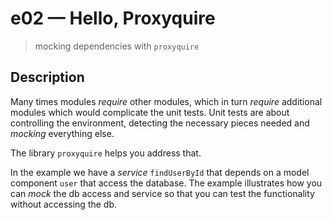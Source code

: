 # e02 &mdash; Hello, Proxyquire
> mocking dependencies with `proxyquire`

## Description
Many times modules *require* other modules, which in turn *require* additional modules which would complicate the unit tests. Unit tests are about controlling the environment, detecting the necessary pieces needed and *mocking* everything else.

The library `proxyquire` helps you address that.

In the example we have a *service*  `findUserById` that depends on a model component `user` that access the database. The example illustrates how you can *mock* the db access and service so that you can test the functionality without accessing the db.